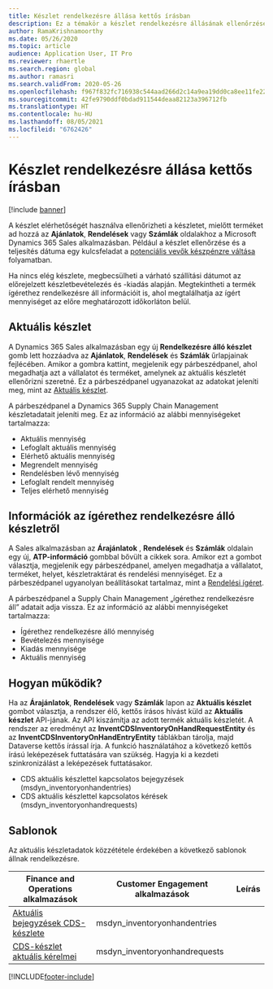 ```yaml
---
title: Készlet rendelkezésre állása kettős írásban
description: Ez a témakör a készlet rendelkezésre állásának ellenőrzéséről a kettős írásban tartalmaz tájékoztatást.
author: RamaKrishnamoorthy
ms.date: 05/26/2020
ms.topic: article
audience: Application User, IT Pro
ms.reviewer: rhaertle
ms.search.region: global
ms.author: ramasri
ms.search.validFrom: 2020-05-26
ms.openlocfilehash: f967f832fc716938c544aad266d2c14a9ea19dd0ca8ee11fe228ce47145f3e78
ms.sourcegitcommit: 42fe9790ddf0bdad911544deaa82123a396712fb
ms.translationtype: HT
ms.contentlocale: hu-HU
ms.lasthandoff: 08/05/2021
ms.locfileid: "6762426"
---
```

# <a name="inventory-availability-in-dual-write"></a>Készlet rendelkezésre állása kettős írásban

[!include [banner](../../includes/banner.md)]

A készlet elérhetőségét használva ellenőrizheti a készletet, mielőtt terméket ad hozzá az **Ajánlatok**, **Rendelések** vagy **Számlák** oldalakhoz a Microsoft Dynamics 365 Sales alkalmazásban. Például a készlet ellenőrzése és a teljesítés dátuma egy kulcsfeladat a [potenciális vevők készpénzre váltása](dual-write-prospect-to-cash.md) folyamatban.

Ha nincs elég készlete, megbecsülheti a várható szállítási dátumot az előrejelzett készletbevételezés és -kiadás alapján. Megtekintheti a termék ígérethez rendelkezésre áll információit is, ahol megtalálhatja az ígért mennyiséget az előre meghatározott időkorláton belül.

## <a name="on-hand-inventory"></a>Aktuális készlet

A Dynamics 365 Sales alkalmazásban egy új **Rendelkezésre álló készlet** gomb lett hozzáadva az **Ajánlatok**, **Rendelések** és **Számlák** űrlapjainak fejlécében. Amikor a gombra kattint, megjelenik egy párbeszédpanel, ahol megadhatja azt a vállalatot és terméket, amelynek az aktuális készletét ellenőrizni szeretné. Ez a párbeszédpanel ugyanazokat az adatokat jeleníti meg, mint az [Aktuális készlet](../../../../supply-chain/inventory/tasks/check-availability-stock.md).

A párbeszédpanel a Dynamics 365 Supply Chain Management készletadatait jeleníti meg. Ez az információ az alábbi mennyiségeket tartalmazza:

- Aktuális mennyiség
- Lefoglalt aktuális mennyiség
- Elérhető aktuális mennyiség
- Megrendelt mennyiség
- Rendelésben lévő mennyiség
- Lefoglalt rendelt mennyiség
- Teljes elérhető mennyiség

## <a name="atp-information"></a>Információk az ígérethez rendelkezésre álló készletről

A Sales alkalmazásban az **Árajánlatok** , **Rendelések** és **Számlák** oldalain egy új, **ATP-információ** gombbal bővült a cikkek sora. Amikor ezt a gombot választja, megjelenik egy párbeszédpanel, amelyen megadhatja a vállalatot, terméket, helyet, készletraktárat és rendelési mennyiséget. Ez a párbeszédpanel ugyanolyan beállításokat tartalmaz, mint a [Rendelési ígéret](../../../../supply-chain/sales-marketing/delivery-dates-available-promise-calculations.md#atp-calculations).

A párbeszédpanel a Supply Chain Management „ígérethez rendelkezésre áll” adatait adja vissza. Ez az információ az alábbi mennyiségeket tartalmazza:

- Ígérethez rendelkezésre álló mennyiség
- Bevételezés mennyisége
- Kiadás mennyisége
- Aktuális mennyiség

## <a name="how-it-works"></a>Hogyan működik?

Ha az **Árajánlatok**, **Rendelések** vagy **Számlák** lapon az **Aktuális készlet** gombot választja, a rendszer élő, kettős írásos hívást küld az **Aktuális készlet** API-jának. Az API kiszámítja az adott termék aktuális készletét. A rendszer az eredményt az **InventCDSInventoryOnHandRequestEntity** és az **InventCDSInventoryOnHandEntryEntity** táblákban tárolja, majd Dataverse kettős írással írja. A funkció használatához a következő kettős írású leképezések futtatására van szükség. Hagyja ki a kezdeti szinkronizálást a leképezések futtatásakor.

- CDS aktuális készlettel kapcsolatos bejegyzések (msdyn_inventoryonhandentries)
- CDS aktuális készlettel kapcsolatos kérések (msdyn_inventoryonhandrequests)

## <a name="templates"></a>Sablonok

Az aktuális készletadatok közzététele érdekében a következő sablonok állnak rendelkezésre.

Finance and Operations alkalmazások | Customer Engagement alkalmazások     | Leírás
---|---|---
[Aktuális bejegyzések CDS-készlete](mapping-reference.md#145) | msdyn_inventoryonhandentries |
[CDS-készlet aktuális kérelmei](mapping-reference.md#147) | msdyn_inventoryonhandrequests |

[!INCLUDE[footer-include](../../../../includes/footer-banner.md)]
